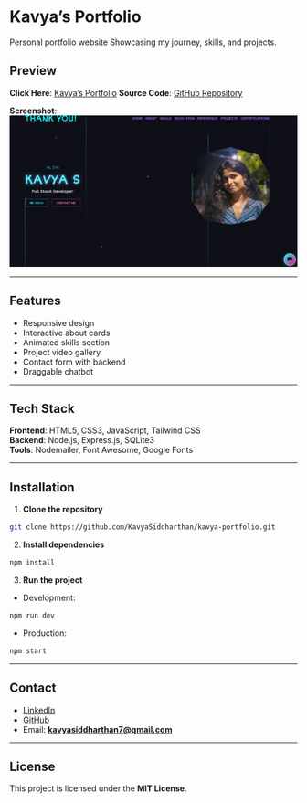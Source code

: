 # Kavya’s Portfolio
Personal portfolio website Showcasing my journey, skills, and projects.


## Preview
**Click Here**: [Kavya’s Portfolio](https://kavyasiddportfolio.onrender.com/)
**Source Code**: [GitHub Repository](https://github.com/KavyaSiddharthan/kavya-portfolio)


**Screenshot**:
![Portfolio Preview](assets/previewimage.png)

---

## Features  
- Responsive design  
- Interactive about cards  
- Animated skills section  
- Project video gallery  
- Contact form with backend  
- Draggable chatbot  

---

## Tech Stack  
**Frontend**: HTML5, CSS3, JavaScript, Tailwind CSS  
**Backend**: Node.js, Express.js, SQLite3  
**Tools**: Nodemailer, Font Awesome, Google Fonts  

---

## Installation  
1. **Clone the repository**
```bash
git clone https://github.com/KavyaSiddharthan/kavya-portfolio.git
```

2. **Install dependencies**

```bash
npm install
```

3. **Run the project**

* Development:

```bash
npm run dev
```

* Production:

```bash
npm start
```

---

## Contact

* [LinkedIn](https://www.linkedin.com/in/kavya-siddharthan)  
* [GitHub](https://github.com/KavyaSiddharthan)  
* Email: **[kavyasiddharthan7@gmail.com](mailto:kavyasiddharthan7@gmail.com)**

---

## License

This project is licensed under the **MIT License**.
